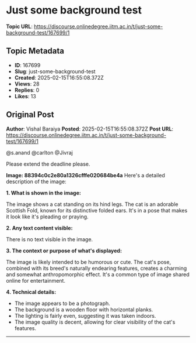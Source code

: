 # Just some background test

**Topic URL**: https://discourse.onlinedegree.iitm.ac.in/t/just-some-background-test/167699/1

## Topic Metadata
- **ID**: 167699
- **Slug**: just-some-background-test
- **Created**: 2025-02-15T16:55:08.372Z
- **Views**: 28
- **Replies**: 0
- **Likes**: 13

## Original Post
**Author**: Vishal Baraiya
**Posted**: 2025-02-15T16:55:08.372Z
**Post URL**: https://discourse.onlinedegree.iitm.ac.in/t/just-some-background-test/167699/1

@s.anand @carlton @Jivraj

Please extend the deadline please. 

**Image: 88394c0c2e80a1326cfffe020684be4a**
Here's a detailed description of the image:

**1. What is shown in the image:**

The image shows a cat standing on its hind legs. The cat is an adorable Scottish Fold, known for its distinctive folded ears. It's in a pose that makes it look like it's pleading or praying.

**2. Any text content visible:**

There is no text visible in the image.

**3. The context or purpose of what's displayed:**

The image is likely intended to be humorous or cute. The cat's pose, combined with its breed's naturally endearing features, creates a charming and somewhat anthropomorphic effect. It's a common type of image shared online for entertainment.

**4. Technical details:**

*   The image appears to be a photograph.
*   The background is a wooden floor with horizontal planks.
*   The lighting is fairly even, suggesting it was taken indoors.
*   The image quality is decent, allowing for clear visibility of the cat's features.

---
